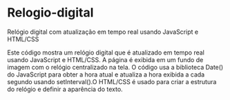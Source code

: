# Relogio-digital
Relógio digital com atualização em tempo real usando JavaScript e HTML/CSS

Este código mostra um relógio digital que é atualizado em tempo real usando JavaScript e HTML/CSS. A página é exibida em um fundo de imagem com o relógio centralizado 
na tela. O código usa a biblioteca Date() do JavaScript para obter a hora atual e atualiza a hora exibida a cada segundo usando setInterval().O HTML/CSS é usado para 
criar a estrutura do relógio e definir a aparência do texto.

